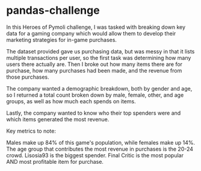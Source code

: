 # pandas-challenge

In this Heroes of Pymoli challenge, I was tasked with breaking down key data for a gaming
company which would allow them to develop their marketing strategies for in-game purchases.

The dataset provided gave us purchasing data, but was messy in that it lists multiple
transactions per user, so the first task was determining how many users there actually are.
Then I broke out how many items there are for purchase, how many purchases had been made, and 
the revenue from those purchases.

The company wanted a demographic breakdown, both by gender and age, so I returned a total count 
broken down by male, female, other, and age groups, as well as how much each spends on items.

Lastly, the company wanted to know who their top spenders were and which items generated the
most revenue. 

Key metrics to note:

Males make up 84% of this game's population, while females make up 14%.
The age group that contributes the most revenue in purchases is the 20-24 crowd.
Lisosia93 is the biggest spender.
Final Critic is the most popular AND most profitable item for purchase.
